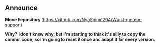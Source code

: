 ## Announce
**Move Repository** (https://github.com/NyaShinn1204/Wurst-meteor-support)

**Why?**
**I don't know why, but I'm starting to think it's silly to copy the commit code, so I'm going to reset it once and adapt it for every version.**
